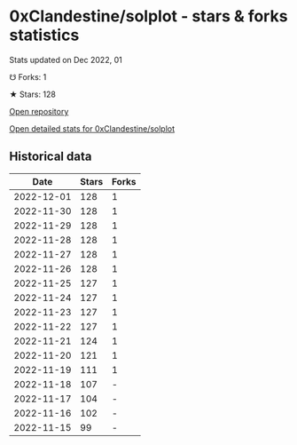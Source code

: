 # 0xClandestine/solplot - stars & forks statistics

Stats updated on Dec 2022, 01

☋ Forks: 1

★ Stars: 128

[Open repository](https://github.com/0xClandestine/solplot)

[Open detailed stats for 0xClandestine/solplot](https://reviewgithub.com/rep/0xClandestine/solplot)

## Historical data
| Date | Stars | Forks |
|------|-------|-------|
| 2022-12-01 | 128 | 1 | 
| 2022-11-30 | 128 | 1 | 
| 2022-11-29 | 128 | 1 | 
| 2022-11-28 | 128 | 1 | 
| 2022-11-27 | 128 | 1 | 
| 2022-11-26 | 128 | 1 | 
| 2022-11-25 | 127 | 1 | 
| 2022-11-24 | 127 | 1 | 
| 2022-11-23 | 127 | 1 | 
| 2022-11-22 | 127 | 1 | 
| 2022-11-21 | 124 | 1 | 
| 2022-11-20 | 121 | 1 | 
| 2022-11-19 | 111 | 1 | 
| 2022-11-18 | 107 | - | 
| 2022-11-17 | 104 | - | 
| 2022-11-16 | 102 | - | 
| 2022-11-15 | 99 | - | 

